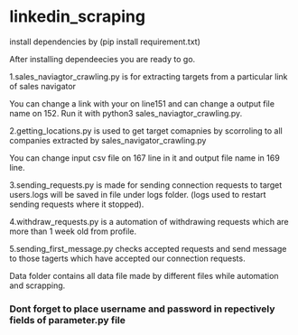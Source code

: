 # linkedin_scraping

install dependencies by (pip install requirement.txt)

After installing dependeecies you are ready to go.


1.sales_naviagtor_crawling.py is for extracting targets from a particular link of sales navigator

You can change a link with your on line151 and can change a output file name on 152. Run it with python3 sales_naviagtor_crawling.py.

2.getting_locations.py is used to get target comapnies by scorroling to all companies extracted by sales_navigator_crawling.py

You can change input csv file on 167 line in it and output file name in 169 line.

3.sending_requests.py is made for sending connection requests to target users.logs will be saved in file under logs folder. (logs used to restart sending requests where it stopped).

4.withdraw_requests.py is a automation of withdrawing requests which are more than 1 week old from profile.

5.sending_first_message.py checks accepted requests and send message to those tagerts which have accepted our connection requests.

Data folder contains all data  file made by different files while automation and scrapping.

### Dont forget to place username and password in repectively fields of parameter.py file
